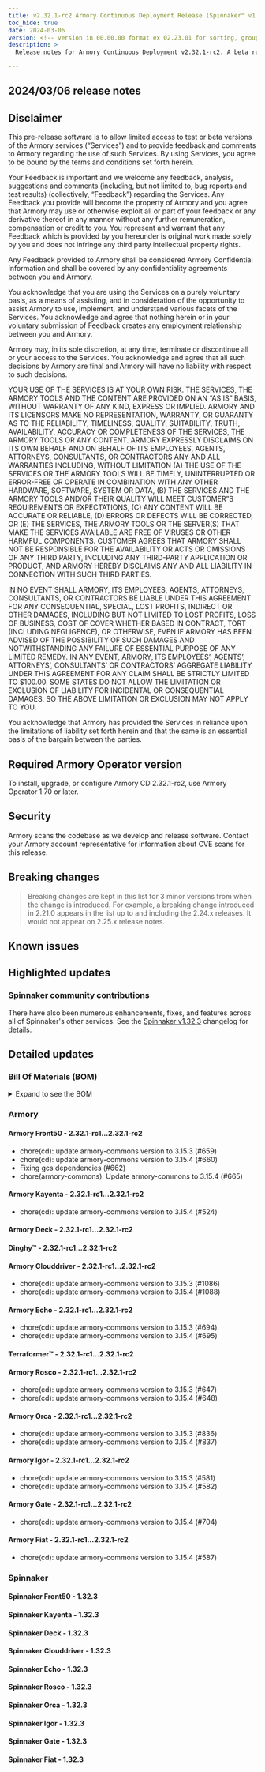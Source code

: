 ```yaml
---
title: v2.32.1-rc2 Armory Continuous Deployment Release (Spinnaker™ v1.32.3)
toc_hide: true
date: 2024-03-06
version: <!-- version in 00.00.00 format ex 02.23.01 for sorting, grouping -->
description: >
  Release notes for Armory Continuous Deployment v2.32.1-rc2. A beta release is not meant for installation in production environments.

---
```


## 2024/03/06 release notes

## Disclaimer

This pre-release software is to allow limited access to test or beta versions of the Armory services (“Services”) and to provide feedback and comments to Armory regarding the use of such Services. By using Services, you agree to be bound by the terms and conditions set forth herein.

Your Feedback is important and we welcome any feedback, analysis, suggestions and comments (including, but not limited to, bug reports and test results) (collectively, “Feedback”) regarding the Services. Any Feedback you provide will become the property of Armory and you agree that Armory may use or otherwise exploit all or part of your feedback or any derivative thereof in any manner without any further remuneration, compensation or credit to you. You represent and warrant that any Feedback which is provided by you hereunder is original work made solely by you and does not infringe any third party intellectual property rights.

Any Feedback provided to Armory shall be considered Armory Confidential Information and shall be covered by any confidentiality agreements between you and Armory.

You acknowledge that you are using the Services on a purely voluntary basis, as a means of assisting, and in consideration of the opportunity to assist Armory to use, implement, and understand various facets of the Services. You acknowledge and agree that nothing herein or in your voluntary submission of Feedback creates any employment relationship between you and Armory.

Armory may, in its sole discretion, at any time, terminate or discontinue all or your access to the Services. You acknowledge and agree that all such decisions by Armory are final and Armory will have no liability with respect to such decisions.

YOUR USE OF THE SERVICES IS AT YOUR OWN RISK. THE SERVICES, THE ARMORY TOOLS AND THE CONTENT ARE PROVIDED ON AN “AS IS” BASIS, WITHOUT WARRANTY OF ANY KIND, EXPRESS OR IMPLIED. ARMORY AND ITS LICENSORS MAKE NO REPRESENTATION, WARRANTY, OR GUARANTY AS TO THE RELIABILITY, TIMELINESS, QUALITY, SUITABILITY, TRUTH, AVAILABILITY, ACCURACY OR COMPLETENESS OF THE SERVICES, THE ARMORY TOOLS OR ANY CONTENT. ARMORY EXPRESSLY DISCLAIMS ON ITS OWN BEHALF AND ON BEHALF OF ITS EMPLOYEES, AGENTS, ATTORNEYS, CONSULTANTS, OR CONTRACTORS ANY AND ALL WARRANTIES INCLUDING, WITHOUT LIMITATION (A) THE USE OF THE SERVICES OR THE ARMORY TOOLS WILL BE TIMELY, UNINTERRUPTED OR ERROR-FREE OR OPERATE IN COMBINATION WITH ANY OTHER HARDWARE, SOFTWARE, SYSTEM OR DATA, (B) THE SERVICES AND THE ARMORY TOOLS AND/OR THEIR QUALITY WILL MEET CUSTOMER”S REQUIREMENTS OR EXPECTATIONS, (C) ANY CONTENT WILL BE ACCURATE OR RELIABLE, (D) ERRORS OR DEFECTS WILL BE CORRECTED, OR (E) THE SERVICES, THE ARMORY TOOLS OR THE SERVER(S) THAT MAKE THE SERVICES AVAILABLE ARE FREE OF VIRUSES OR OTHER HARMFUL COMPONENTS. CUSTOMER AGREES THAT ARMORY SHALL NOT BE RESPONSIBLE FOR THE AVAILABILITY OR ACTS OR OMISSIONS OF ANY THIRD PARTY, INCLUDING ANY THIRD-PARTY APPLICATION OR PRODUCT, AND ARMORY HEREBY DISCLAIMS ANY AND ALL LIABILITY IN CONNECTION WITH SUCH THIRD PARTIES.

IN NO EVENT SHALL ARMORY, ITS EMPLOYEES, AGENTS, ATTORNEYS, CONSULTANTS, OR CONTRACTORS BE LIABLE UNDER THIS AGREEMENT FOR ANY CONSEQUENTIAL, SPECIAL, LOST PROFITS, INDIRECT OR OTHER DAMAGES, INCLUDING BUT NOT LIMITED TO LOST PROFITS, LOSS OF BUSINESS, COST OF COVER WHETHER BASED IN CONTRACT, TORT (INCLUDING NEGLIGENCE), OR OTHERWISE, EVEN IF ARMORY HAS BEEN ADVISED OF THE POSSIBILITY OF SUCH DAMAGES AND NOTWITHSTANDING ANY FAILURE OF ESSENTIAL PURPOSE OF ANY LIMITED REMEDY. IN ANY EVENT, ARMORY, ITS EMPLOYEES’, AGENTS’, ATTORNEYS’, CONSULTANTS’ OR CONTRACTORS’ AGGREGATE LIABILITY UNDER THIS AGREEMENT FOR ANY CLAIM SHALL BE STRICTLY LIMITED TO $100.00. SOME STATES DO NOT ALLOW THE LIMITATION OR EXCLUSION OF LIABILITY FOR INCIDENTAL OR CONSEQUENTIAL DAMAGES, SO THE ABOVE LIMITATION OR EXCLUSION MAY NOT APPLY TO YOU.

You acknowledge that Armory has provided the Services in reliance upon the limitations of liability set forth herein and that the same is an essential basis of the bargain between the parties.


## Required Armory Operator version

To install, upgrade, or configure Armory CD 2.32.1-rc2, use Armory Operator 1.70 or later.

## Security

Armory scans the codebase as we develop and release software. Contact your Armory account representative for information about CVE scans for this release.

## Breaking changes
<!-- Copy/paste from the previous version if there are recent ones. We can drop breaking changes after 3 minor versions. Add new ones from OSS and Armory. -->

> Breaking changes are kept in this list for 3 minor versions from when the change is introduced. For example, a breaking change introduced in 2.21.0 appears in the list up to and including the 2.24.x releases. It would not appear on 2.25.x release notes.

## Known issues
<!-- Copy/paste known issues from the previous version if they're not fixed. Add new ones from OSS and Armory. If there aren't any issues, state that so readers don't think we forgot to fill out this section. -->

## Highlighted updates

<!--
Each item category (such as UI) under here should be an h3 (###). List the following info that service owners should be able to provide:
- Major changes or new features we want to call out for Armory and OSS. Changes should be grouped under end user understandable sections. For example, instead of Deck, use UI. Instead of Fiat, use Permissions.
- Fixes to any known issues from previous versions that we have in release notes. These can all be grouped under a Fixed issues H3.
-->




###  Spinnaker community contributions

There have also been numerous enhancements, fixes, and features across all of Spinnaker's other services. See the
[Spinnaker v1.32.3](https://www.spinnaker.io/changelogs/1.32.3-changelog/) changelog for details.

## Detailed updates

### Bill Of Materials (BOM)

<details><summary>Expand to see the BOM</summary>
<pre class="highlight">
<code>artifactSources:
  dockerRegistry: docker.io/armory
dependencies:
  redis:
    commit: null
    version: 2:2.8.4-2
services:
  clouddriver:
    commit: e3e765a19daa02a3c82fa1c4505d6d3da98d1ac1
    version: 2.32.1-rc2
  deck:
    commit: e7c8c0982afe9a49ab6c3d230f3aaa38e874eb30
    version: 2.32.1-rc2
  dinghy:
    commit: f5b14ffba75721322ada662f2325e80ec86347de
    version: 2.32.1-rc2
  echo:
    commit: 8132dd28a7461c85a8ade99e867d1db8ca1d57ca
    version: 2.32.1-rc2
  fiat:
    commit: 804e5f862ed600d42e1acab3b67dc9c282c7cf3a
    version: 2.32.1-rc2
  front50:
    commit: 90972680ae73ef9ec6df43ab4987cfde9fe4416c
    version: 2.32.1-rc2
  gate:
    commit: 619047a5a3afc11b367c6b0b3aa36e237288c456
    version: 2.32.1-rc2
  igor:
    commit: 344e258677d460acd4a4a86310d69f3975c846db
    version: 2.32.1-rc2
  kayenta:
    commit: 6a4369342998682c8c35ba1e1144b72f42484c6c
    version: 2.32.1-rc2
  monitoring-daemon:
    commit: null
    version: 2.26.0
  monitoring-third-party:
    commit: null
    version: 2.26.0
  orca:
    commit: b36a5eb32c8167067cc5ba536adf52732d46b520
    version: 2.32.1-rc2
  rosco:
    commit: d258548dff17a766c7d0e110ae618ab24f27bb53
    version: 2.32.1-rc2
  terraformer:
    commit: 6dbdb8b4c277cca4285b4d29d10f6cf3765f7590
    version: 2.32.1-rc2
timestamp: "2024-03-06 10:58:48"
version: 2.32.1-rc2
</code>
</pre>
</details>

### Armory


#### Armory Front50 - 2.32.1-rc1...2.32.1-rc2

  - chore(cd): update armory-commons version to 3.15.3 (#659)
  - chore(cd): update armory-commons version to 3.15.4 (#660)
  - Fixing gcs dependencies (#662)
  - chore(armory-commons): Update armory-commons to 3.15.4 (#665)

#### Armory Kayenta - 2.32.1-rc1...2.32.1-rc2

  - chore(cd): update armory-commons version to 3.15.4 (#524)

#### Armory Deck - 2.32.1-rc1...2.32.1-rc2


#### Dinghy™ - 2.32.1-rc1...2.32.1-rc2


#### Armory Clouddriver - 2.32.1-rc1...2.32.1-rc2

  - chore(cd): update armory-commons version to 3.15.3 (#1086)
  - chore(cd): update armory-commons version to 3.15.4 (#1088)

#### Armory Echo - 2.32.1-rc1...2.32.1-rc2

  - chore(cd): update armory-commons version to 3.15.3 (#694)
  - chore(cd): update armory-commons version to 3.15.4 (#695)

#### Terraformer™ - 2.32.1-rc1...2.32.1-rc2


#### Armory Rosco - 2.32.1-rc1...2.32.1-rc2

  - chore(cd): update armory-commons version to 3.15.3 (#647)
  - chore(cd): update armory-commons version to 3.15.4 (#648)

#### Armory Orca - 2.32.1-rc1...2.32.1-rc2

  - chore(cd): update armory-commons version to 3.15.3 (#836)
  - chore(cd): update armory-commons version to 3.15.4 (#837)

#### Armory Igor - 2.32.1-rc1...2.32.1-rc2

  - chore(cd): update armory-commons version to 3.15.3 (#581)
  - chore(cd): update armory-commons version to 3.15.4 (#582)

#### Armory Gate - 2.32.1-rc1...2.32.1-rc2

  - chore(cd): update armory-commons version to 3.15.4 (#704)

#### Armory Fiat - 2.32.1-rc1...2.32.1-rc2

  - chore(cd): update armory-commons version to 3.15.4 (#587)


### Spinnaker


#### Spinnaker Front50 - 1.32.3


#### Spinnaker Kayenta - 1.32.3


#### Spinnaker Deck - 1.32.3


#### Spinnaker Clouddriver - 1.32.3


#### Spinnaker Echo - 1.32.3


#### Spinnaker Rosco - 1.32.3


#### Spinnaker Orca - 1.32.3


#### Spinnaker Igor - 1.32.3


#### Spinnaker Gate - 1.32.3


#### Spinnaker Fiat - 1.32.3


